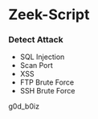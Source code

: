 # Zeek-Script

### Detect Attack
- SQL Injection
- Scan Port
- XSS
- FTP Brute Force
- SSH Brute Force

g0d_b0iz 
